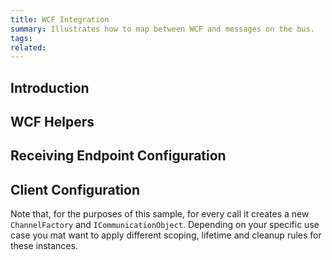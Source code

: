 ```yaml
---
title: WCF Integration
summary: Illustrates how to map between WCF and messages on the bus.
tags:
related:
---
```



## Introduction




## WCF Helpers

<!-- import WcfMapper -->

<!-- import ClientChannelBuilder -->

<!-- import CallbackService -->


## Receiving Endpoint Configuration

<!-- import startbus -->

<!-- import startwcf -->


## Client Configuration

<!-- import Send -->

<!-- import SendHelper -->

Note that, for the purposes of this sample, for every call it creates a new `ChannelFactory` and `ICommunicationObject`. Depending on your specific use case you mat want to apply different scoping, lifetime and cleanup rules for these instances.
